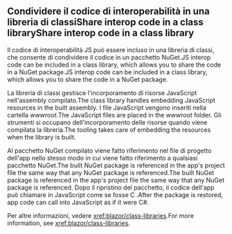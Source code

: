 ## <a name="share-interop-code-in-a-class-library"></a><span data-ttu-id="9cea0-101">Condividere il codice di interoperabilità in una libreria di classiShare interop code in a class library</span><span class="sxs-lookup"><span data-stu-id="9cea0-101">Share interop code in a class library</span></span>

<span data-ttu-id="9cea0-102">Il codice di interoperabilità JS può essere incluso in una libreria di classi, che consente di condividere il codice in un pacchetto NuGet.JS interop code can be included in a class library, which allows you to share the code in a NuGet package.</span><span class="sxs-lookup"><span data-stu-id="9cea0-102">JS interop code can be included in a class library, which allows you to share the code in a NuGet package.</span></span>

<span data-ttu-id="9cea0-103">La libreria di classi gestisce l'incorporamento di risorse JavaScript nell'assembly compilato.</span><span class="sxs-lookup"><span data-stu-id="9cea0-103">The class library handles embedding JavaScript resources in the built assembly.</span></span> <span data-ttu-id="9cea0-104">I file JavaScript vengono inseriti nella cartella *wwwroot.*</span><span class="sxs-lookup"><span data-stu-id="9cea0-104">The JavaScript files are placed in the *wwwroot* folder.</span></span> <span data-ttu-id="9cea0-105">Gli strumenti si occupano dell'incorporamento delle risorse quando viene compilata la libreria.</span><span class="sxs-lookup"><span data-stu-id="9cea0-105">The tooling takes care of embedding the resources when the library is built.</span></span>

<span data-ttu-id="9cea0-106">Al pacchetto NuGet compilato viene fatto riferimento nel file di progetto dell'app nello stesso modo in cui viene fatto riferimento a qualsiasi pacchetto NuGet.The built NuGet package is referenced in the app's project file the same way that any NuGet package is referenced.</span><span class="sxs-lookup"><span data-stu-id="9cea0-106">The built NuGet package is referenced in the app's project file the same way that any NuGet package is referenced.</span></span> <span data-ttu-id="9cea0-107">Dopo il ripristino del pacchetto, il codice dell'app può chiamare in JavaScript come se fosse C .</span><span class="sxs-lookup"><span data-stu-id="9cea0-107">After the package is restored, app code can call into JavaScript as if it were C#.</span></span>

<span data-ttu-id="9cea0-108">Per altre informazioni, vedere <xref:blazor/class-libraries>.</span><span class="sxs-lookup"><span data-stu-id="9cea0-108">For more information, see <xref:blazor/class-libraries>.</span></span>
